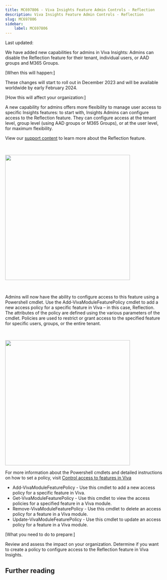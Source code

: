 ```yaml
---
title: MC697806 - Viva Insights Feature Admin Controls - Reflection
description: Viva Insights Feature Admin Controls - Reflection
slug: MC697806
sidebar:
    label: MC697806
---
```



Last updated: 

<p>We have added new capabilities for admins in Viva Insights: Admins can disable the Reflection feature for their tenant, individual users, or AAD groups and M365 Groups.&nbsp;<br></p><p>[When this will happen:]<br></p><p>These changes will start to roll out in December 2023 and will be available worldwide by early February 2024.</p><p>[How this will affect your organization:]</p><p>A new capability for admins offers more flexibility to manage user access to specific Insights features: to start with, Insights Admins can configure access to the Reflection feature. They can configure access at the tenant level, group level (using AAD groups or M365 Groups), or at the user level, for maximum flexibility. 
</p><p>View our <a href="https://support.microsoft.com/topic/reflect-in-viva-insights-55379cb7-cf2a-408d-b740-2b2082eb3743" target="_blank">support content</a> to learn more about the Reflection feature.</p><p><br></p><p><img src="https://img-prod-cms-rt-microsoft-com.akamaized.net/cms/api/am/imageFileData/RW1fBOO?ver=b3a2" style="width: 400px;"></p><p><br></p><p>Admins will now have the ability to configure access to this feature using a Powershell cmdlet. Use the Add-VivaModuleFeaturePolicy cmdlet to add a new access policy for a specific feature in Viva – in this case, Reflection. The attributes of the policy are defined using the various parameters of the cmdlet. Policies are used to restrict or grant access to the specified feature for specific users, groups, or the entire tenant.&nbsp;</p><p><br></p><p><img src="https://img-prod-cms-rt-microsoft-com.akamaized.net/cms/api/am/imageFileData/RW1fzmH?ver=8e3d" style="width: 400px;"><br></p><p>For more information about the Powershell cmdlets and detailed instructions on how to set a policy, visit&nbsp;<a href="https://go.microsoft.com/fwlink/p/?linkid=2245618" target="_blank">Control access to features in Viva</a>&nbsp;<br></p><ul><li>Add-VivaModuleFeaturePolicy - Use this cmdlet to add a new access policy for a specific feature in Viva.</li><li>Get-VivaModuleFeaturePolicy - Use this cmdlet to view the access policies for a specified feature in a Viva module.</li><li>Remove-VivaModuleFeaturePolicy - Use this cmdlet to delete an access policy for a feature in a Viva module.
</li><li>Update-VivaModuleFeaturePolicy - Use this cmdlet to update an access policy for a feature in a Viva module.</li></ul><p>[What you need to do to prepare:]</p><p>Review and assess the impact on your organization. Determine if you want to create a policy to configure access to the Reflection feature in Viva Insights.&nbsp;</p>

## Further reading
